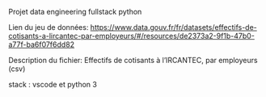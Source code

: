 Projet data engineering fullstack python 

Lien du jeu de données:
https://www.data.gouv.fr/fr/datasets/effectifs-de-cotisants-a-lircantec-par-employeurs/#/resources/de2373a2-9f1b-47b0-a77f-ba6f07f6dd82

Description du fichier:
Effectifs de cotisants à l’IRCANTEC, par employeurs (csv)

stack :
vscode et 
python 3